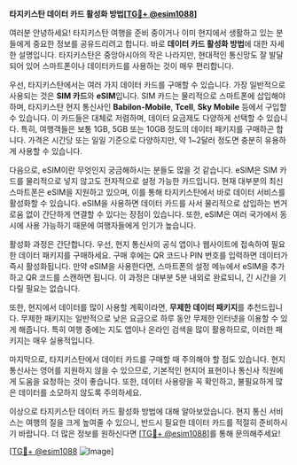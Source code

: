 **타지키스탄 데이터 카드 활성화 방법[[TG💪+ @esim1088](https://t.me/s/esim1088)]**

여러분 안녕하세요! 타지키스탄 여행을 준비 중이거나 이미 현지에서 생활하고 있는 분들에게 중요한 정보를 공유드리려고 합니다. 바로 **데이터 카드 활성화 방법**에 대한 자세한 설명입니다. 타지키스탄은 중앙아시아의 작은 나라지만, 현대적인 통신망도 잘 발달되어 있어 스마트폰이나 데이터카드를 사용하는 것이 매우 편리합니다.

우선, 타지키스탄에서는 여러 가지 데이터 카드를 구매할 수 있습니다. 가장 일반적으로 사용되는 것은 **SIM 카드**와 **eSIM**입니다. SIM 카드는 물리적으로 스마트폰에 삽입해야 하며, 타지키스탄 현지 통신사인 **Babilon-Mobile**, **Tcell**, **Sky Mobile** 등에서 구입할 수 있습니다. 이 카드들은 대체로 저렴하며, 데이터 요금제도 다양하게 선택할 수 있습니다. 특히, 여행객들은 보통 1GB, 5GB 또는 10GB 정도의 데이터 패키지를 구매하곤 합니다. 가격은 시간당 또는 일일 기준으로 다양하지만, 약 1~2달러 정도면 충분히 유용하게 사용할 수 있습니다.

다음으로, eSIM이란 무엇인지 궁금해하시는 분들도 많을 것 같습니다. eSIM은 SIM 카드를 물리적으로 넣지 않고도 전자적으로 설정 가능한 카드입니다. 현재 대부분의 최신 스마트폰은 eSIM을 지원하고 있으며, 이를 통해 타지키스탄에서 바로 데이터 서비스를 활성화할 수 있습니다. eSIM을 사용하면 데이터 카드를 사서 물리적으로 삽입하는 번거로움 없이 간단하게 연결할 수 있다는 장점이 있습니다. 또한, eSIM은 여러 국가에서 동시에 사용 가능하기 때문에 여행자들에게 인기가 높습니다.

활성화 과정은 간단합니다. 우선, 현지 통신사의 공식 앱이나 웹사이트에 접속하여 필요한 데이터 패키지를 구매하세요. 구매 후에는 QR 코드나 PIN 번호를 입력하면 데이터가 즉시 활성화됩니다. 만약 eSIM을 사용한다면, 스마트폰의 설정 메뉴에서 eSIM을 추가하고 QR 코드를 스캔하면 됩니다. 이 과정은 대부분 5분 내외로 완료되니, 긴 시간을 기다릴 필요는 없습니다.

또한, 현지에서 데이터를 많이 사용할 계획이라면, **무제한 데이터 패키지**를 추천드립니다. 무제한 패키지는 일반적으로 낮은 요금으로 하루 동안 무제한 인터넷을 이용할 수 있게 해줍니다. 특히 여행 중에는 지도 앱이나 온라인 검색을 많이 활용하므로, 이러한 패키지는 매우 실용적입니다.

마지막으로, 타지키스탄에서 데이터 카드를 구매할 때 주의해야 할 점도 있습니다. 현지 통신사는 영어를 지원하지 않을 수 있으므로, 기본적인 현지어 표현이나 통신사 직원에게 도움을 요청하는 것이 좋습니다. 또한, 데이터 사용량을 꼭 확인하고, 불필요하게 많은 데이터를 소모하지 않도록 주의하세요.

이상으로 타지키스탄 데이터 카드 활성화 방법에 대해 알아보았습니다. 현지 통신 서비스는 여행의 질을 크게 높여줄 수 있으니, 반드시 필요한 데이터 카드를 적절히 준비하시기 바랍니다. 더 많은 정보를 원하신다면 [[TG💪+ @esim1088](https://t.me/s/esim1088)]를 통해 문의해주세요!

[[TG💪+ @esim1088](https://t.me/s/esim1088) ![Image](https://i.postimg.cc/Y0z9fWf4/image.png)]
